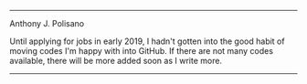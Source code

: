 ***********************************************************************
Anthony J. Polisano

Until applying for jobs in early 2019, I hadn't gotten into the good habit of moving codes I'm happy with into GitHub.
If there are not many codes available, there will be more added soon as I write more.
***********************************************************************
